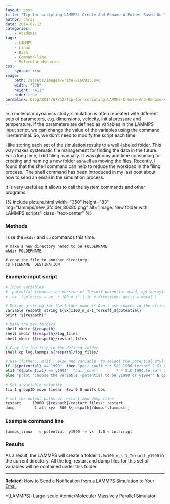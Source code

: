 ```yaml
---
layout: post
title: "Tip for scripting LAMMPS: Create And Rename A Folder Based On The Input Variables"
author: chris
date: 2014-07-12
categories:
    - Academic
tags:
    - LAMMPS
    - Linux
    - Bash
    - Command-line
    - Molecular dynamics
css:
    syntax: true
image:
    path: /assets/images/write-2160925.svg
    width: "730"
    height: "411"
    hide: true
permalink: blog/2014/07/12/Tip-for-scripting-LAMMPS-Create-And-Rename-A-Folder-Based-On-The-Input-Variables/
---
```


In a molecular dynamics study, simulation is often repeated with different sets of parameters, e.g. dimensions, velocity, initial pressure and temperature. If the parameters are defined as variables in the LAMMPS input script, we can change the value of the variables using the command line/terminal. So, we don't need to modify the script each time.

I like storing each set of the simulation results to a well-labeled folder. This way makes systematic file management for finding the data in the future. For a long time, I did filing manually. It was gloomy and time consuming for creating and naming a new folder as well as moving the files. Recently, I found that the shell command can help to reduce the workload in the filing process.  The shell command has been introduced in my last post about how to send an email in the simulation process.

It is very useful as it allows to call the system commands and other programs.

{% include picture.html width="350" height="83"
img="lammps/new_3folder_80x80.png" alt="image: New folder with LAMMPS scripts" class="text-center" %}

<!--more-->

### Methods

I use the `mkdir` and `cp` commands this time.

```shell
# make a new directory named to be FOLDERNAME
mkdir FOLDERNAME

# copy the file to another directory
cp FILENAME  DESTINATION
```

### Example input script

```bash
# Input variables
# -potential (choose the version of Tersoff potential used, options=y1990/y1994)`
# -vx  (velocity = vx  * 100 m s^-1 in x-direction, units = metal )

# Define a string for the folder name (* Don't use spaces in the string, use '_ ' instead)
variable respath string ${vx}x100_m_s-1_Tersoff_${potential}
print "${respath}"

# Make the new folders
shell mkdir ${respath}
shell mkdir ${respath}/log_files
shell mkdir ${respath}/restart_files

# Copy the log file to the defined folder
shell cp log.lammps ${respath}/log_files/

# Use if…then...elif ..else and variable  to select the potential style
if "${potential} == 1990"  then "pair_coeff * * SiC_1990.tersoff C Si C" &
elif "${potential} == y1994"  "pair_coeff        * * SiC_1994.tersoff C Si C" &
else "print 'choose the variable -potential to be y1990 or y1994'" & quit

# Set a variable velocity
fix 1 groupID move linear -$vx 0 0 units box

# set the output paths of restart and dump files
restart     10000 ${respath}/restart_files/*.restart
dump         1 all xyz  500 ${respath}/dump.*.lammpstrj
```

### Example command line

```bash
lammps_linux  -v potential  y1990 -v vx  1.0 < in.script
```

### Results

As a result, the LAMMPS will create a folder `1.0x100_m_s-1_Tersoff_y1990` in the current directory. All the log, restart and dump files for this set of variables will be contained under this folder.

* * *

**Related**: [How to Send a Notification from a LAMMPS Simulation to Your Email](/blog/2014/06/13/How-to-Send-a-Notification-from-a-LAMMPS-Simulation-to-Your-Email)

*[LAMMPS]: Large-scale Atomic/Molecular Massively Parallel Simulator
